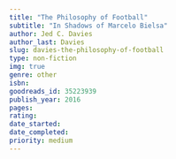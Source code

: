 ```yaml
---
title: "The Philosophy of Football"
subtitle: "In Shadows of Marcelo Bielsa"
author: Jed C. Davies
author_last: Davies
slug: davies-the-philosophy-of-football
type: non-fiction
img: true
genre: other
isbn: 
goodreads_id: 35223939
publish_year: 2016
pages: 
rating: 
date_started:
date_completed:
priority: medium
---
```

